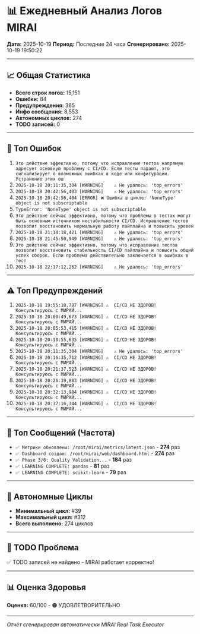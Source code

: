# 📊 Ежедневный Анализ Логов MIRAI

**Дата:** 2025-10-19
**Период:** Последние 24 часа
**Сгенерировано:** 2025-10-19 19:50:22

---

## 📈 Общая Статистика

- **Всего строк логов:** 15,151
- **Ошибки:** 84
- **Предупреждения:** 365
- **Инфо сообщения:** 8,553
- **Автономных циклов:** 274
- **TODO записей:** 0

---

## 🔴 Топ Ошибок

1. `Это действие эффективно, потому что исправление тестов напрямую адресует основную проблему с CI/CD. Если тесты падают, это сигнализирует о возможных ошибках в коде или конфигурации. Устранение этих ош`
2. `2025-10-18 20:11:35,304 [WARNING]    ⚠️ Не удалось: 'top_errors'`
3. `2025-10-18 20:42:56,403 [WARNING]    ⚠️ Не удалось: 'top_errors'`
4. `2025-10-18 20:42:56,404 [ERROR] ❌ Ошибка в цикле: 'NoneType' object is not subscriptable`
5. `TypeError: 'NoneType' object is not subscriptable`
6. `Это действие сейчас эффективно, потому что проблемы в тестах могут быть основным источником нестабильности CI/CD. Исправление тестов позволит восстановить нормальную работу пайплайна и повысить уровен`
7. `2025-10-18 21:14:18,421 [WARNING]    ⚠️ Не удалось: 'top_errors'`
8. `2025-10-18 21:45:50,949 [WARNING]    ⚠️ Не удалось: 'top_errors'`
9. `Это действие сейчас эффективно, потому что исправление тестов позволит восстановить стабильность CI/CD пайплайна и повысить общий успех сборок. Если проблема действительно заключается в ошибках в тест`
10. `2025-10-18 22:17:12,262 [WARNING]    ⚠️ Не удалось: 'top_errors'`

---

## ⚠️ Топ Предупреждений

1. `2025-10-18 19:55:10,787 [WARNING] ⚠️  CI/CD НЕ ЗДОРОВ! Консультируюсь с МИРАЙ...`
2. `2025-10-18 20:00:49,673 [WARNING] ⚠️  CI/CD НЕ ЗДОРОВ! Консультируюсь с МИРАЙ...`
3. `2025-10-18 20:05:53,415 [WARNING] ⚠️  CI/CD НЕ ЗДОРОВ! Консультируюсь с МИРАЙ...`
4. `2025-10-18 20:10:55,635 [WARNING] ⚠️  CI/CD НЕ ЗДОРОВ! Консультируюсь с МИРАЙ...`
5. `2025-10-18 20:11:35,304 [WARNING]    ⚠️ Не удалось: 'top_errors'`
6. `2025-10-18 20:16:35,712 [WARNING] ⚠️  CI/CD НЕ ЗДОРОВ! Консультируюсь с МИРАЙ...`
7. `2025-10-18 20:21:37,523 [WARNING] ⚠️  CI/CD НЕ ЗДОРОВ! Консультируюсь с МИРАЙ...`
8. `2025-10-18 20:26:39,883 [WARNING] ⚠️  CI/CD НЕ ЗДОРОВ! Консультируюсь с МИРАЙ...`
9. `2025-10-18 20:32:13,984 [WARNING] ⚠️  CI/CD НЕ ЗДОРОВ! Консультируюсь с МИРАЙ...`
10. `2025-10-18 20:37:16,344 [WARNING] ⚠️  CI/CD НЕ ЗДОРОВ! Консультируюсь с МИРАЙ...`

---

## 💬 Топ Сообщений (Частота)

- `✅ Метрики обновлены: /root/mirai/metrics/latest.json` - **274** раз
- `✅ Dashboard создан: /root/mirai/web/dashboard.html` - **274** раз
- `✅ Phase 3/6: Quality Validation...` - **184** раз
- `✅ LEARNING COMPLETE: pandas` - **81** раз
- `✅ LEARNING COMPLETE: scikit-learn` - **79** раз

---

## 🔄 Автономные Циклы

- **Минимальный цикл:** #39
- **Максимальный цикл:** #312
- **Всего выполнено:** 274 циклов

---

## 🚨 TODO Проблема

✅ TODO записей не найдено - MIRAI работает корректно!

---

## 📊 Оценка Здоровья

**Оценка:** 60/100 - 🟠 УДОВЛЕТВОРИТЕЛЬНО

---

*Отчёт сгенерирован автоматически MIRAI Real Task Executor*
